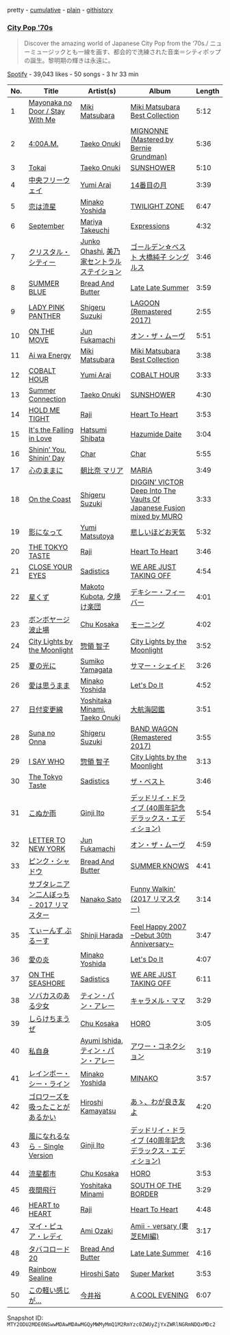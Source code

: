 pretty - [cumulative](/playlists/cumulative/37i9dQZF1DX8zwfXO8sDE6.md) - [plain](/playlists/plain/37i9dQZF1DX8zwfXO8sDE6) - [githistory](https://github.githistory.xyz/mackorone/spotify-playlist-archive/blob/main/playlists/plain/37i9dQZF1DX8zwfXO8sDE6)

### [City Pop '70s](https://open.spotify.com/playlist/37i9dQZF1DX8zwfXO8sDE6)

> Discover the amazing world of Japanese City Pop from the ‘70s./ ニューミュージックとも一線を画す、都会的で洗練された音楽＝シティポップ の誕生。黎明期の輝きは永遠に。

[Spotify](https://open.spotify.com/user/spotify) - 39,043 likes - 50 songs - 3 hr 33 min

| No. | Title | Artist(s) | Album | Length |
|---|---|---|---|---|
| 1 | [Mayonaka no Door / Stay With Me](https://open.spotify.com/track/2BHj31ufdEqVK5CkYDp9mA) | [Miki Matsubara](https://open.spotify.com/artist/4hUmsYcvD8C5zuVSP93jb1) | [Miki Matsubara Best Collection](https://open.spotify.com/album/1ANaxJNBcbOvvycNL4MCL5) | 5:12 |
| 2 | [4:00A.M.](https://open.spotify.com/track/0zoGVO4bQXG8U6ChKwNgeg) | [Taeko Onuki](https://open.spotify.com/artist/5QeCklzEEYSSLWeUxuWeBy) | [MIGNONNE \(Mastered by Bernie Grundman\)](https://open.spotify.com/album/0Y4RPWAZZui6gUL1kwgND6) | 5:36 |
| 3 | [Tokai](https://open.spotify.com/track/1SmwJJ8YVgiXtyE6elhUx1) | [Taeko Onuki](https://open.spotify.com/artist/5QeCklzEEYSSLWeUxuWeBy) | [SUNSHOWER](https://open.spotify.com/album/53YDN7b4vQ5MLMSPcnh9Os) | 5:10 |
| 4 | [中央フリーウェイ](https://open.spotify.com/track/0zqwz1o4l4ltQUxgjyU4oa) | [Yumi Arai](https://open.spotify.com/artist/5W7F9IM2vsR9EDCk5T2Uqz) | [14番目の月](https://open.spotify.com/album/28VkIuu7LxHzMtfxkx4URs) | 3:39 |
| 5 | [恋は流星](https://open.spotify.com/track/2NGWAXh6sisNpVHIAAlME0) | [Minako Yoshida](https://open.spotify.com/artist/5vYmBw71RC0kABACDCq4Zi) | [TWILIGHT ZONE](https://open.spotify.com/album/30f2PMk23fjPP9oBAILqGo) | 6:47 |
| 6 | [September](https://open.spotify.com/track/7BuxfPbJjtI8juuM3h18yA) | [Mariya Takeuchi](https://open.spotify.com/artist/3WwGRA2o4Ux1RRMYaYDh7N) | [Expressions](https://open.spotify.com/album/2idSqgKijGXG5aisjk7Zn1) | 4:32 |
| 7 | [クリスタル・シティー](https://open.spotify.com/track/24yeqyHA3EW35CKpyeE4uR) | [Junko Ohashi](https://open.spotify.com/artist/7rGbODPTIVjzn3CTR6RCzE), [美乃家セントラルステイション](https://open.spotify.com/artist/6zuN0CN7nUe6I5dDXQQLD2) | [ゴールデン☆ベスト 大橋純子 シングルス](https://open.spotify.com/album/7xZbqNj6i60dJENaliMEOR) | 3:46 |
| 8 | [SUMMER BLUE](https://open.spotify.com/track/4Ad4HmvkDvFZ5eYaxQcTKh) | [Bread And Butter](https://open.spotify.com/artist/3OldswvDMARe1uWLYSrdEz) | [Late Late Summer](https://open.spotify.com/album/7mmAMvs6tZsPhgXyDmSYEz) | 3:59 |
| 9 | [LADY PINK PANTHER](https://open.spotify.com/track/4gb4vKwGbqY11UdOMV6nSx) | [Shigeru Suzuki](https://open.spotify.com/artist/4yN4amq8cBHHQ49NzFOO5Z) | [LAGOON \(Remastered 2017\)](https://open.spotify.com/album/1uJBFSrpHi56AWzvBuhU8b) | 2:55 |
| 10 | [ON THE MOVE](https://open.spotify.com/track/4n4x9tHhgUT4BoVhBWMqav) | [Jun Fukamachi](https://open.spotify.com/artist/488oRgvtKkBufay6VMpULR) | [オン・ザ・ムーヴ](https://open.spotify.com/album/4AZTW2PtZazbRpUtt1owwz) | 5:51 |
| 11 | [Ai wa Energy](https://open.spotify.com/track/0MuZbj977Ud5aqmJXaBgf2) | [Miki Matsubara](https://open.spotify.com/artist/4hUmsYcvD8C5zuVSP93jb1) | [Miki Matsubara Best Collection](https://open.spotify.com/album/1ANaxJNBcbOvvycNL4MCL5) | 3:38 |
| 12 | [COBALT HOUR](https://open.spotify.com/track/0DGvE0SStlcRCcgmNb1WQB) | [Yumi Arai](https://open.spotify.com/artist/5W7F9IM2vsR9EDCk5T2Uqz) | [COBALT HOUR](https://open.spotify.com/album/5q4nqytaxLA99VEVJ6yQRu) | 3:33 |
| 13 | [Summer Connection](https://open.spotify.com/track/7jRBeWs7TvE8N8W4tEk3nb) | [Taeko Onuki](https://open.spotify.com/artist/5QeCklzEEYSSLWeUxuWeBy) | [SUNSHOWER](https://open.spotify.com/album/53YDN7b4vQ5MLMSPcnh9Os) | 4:30 |
| 14 | [HOLD ME TIGHT](https://open.spotify.com/track/2DCwFuehgK6wiamF8ZjusQ) | [Raji](https://open.spotify.com/artist/6BIhMqvFyj8nYQrk6EmE0Y) | [Heart To Heart](https://open.spotify.com/album/2cmdWStrRQbd4qLIhn4HJr) | 3:53 |
| 15 | [It's the Falling in Love](https://open.spotify.com/track/051QXVSpUF3jmPni6iUabU) | [Hatsumi Shibata](https://open.spotify.com/artist/2NmZjnTUfF6MFpkHcopO96) | [Hazumide Daite](https://open.spotify.com/album/0lJRWgC32yBLDFbYIXUJK8) | 3:04 |
| 16 | [Shinin’ You, Shinin’ Day](https://open.spotify.com/track/4PW7Cq7lNMIrEnojsB0jHC) | [Char](https://open.spotify.com/artist/6M4HwfIjf33RNtOjq3pIzf) | [Char](https://open.spotify.com/album/1YwI8GobyuUmdxaOLIODKp) | 5:55 |
| 17 | [心のままに](https://open.spotify.com/track/3cFDlM8SZQ1qcjbaJ8hGcH) | [朝比奈 マリア](https://open.spotify.com/artist/0Fo7zlHoM0WX4PP2GbipxM) | [MARIA](https://open.spotify.com/album/6yiuP8vYVD7SmBLDFzP8sm) | 3:49 |
| 18 | [On the Coast](https://open.spotify.com/track/4pov7Yi9sESxayxoAZlUrD) | [Shigeru Suzuki](https://open.spotify.com/artist/4yN4amq8cBHHQ49NzFOO5Z) | [DIGGIN’ VICTOR Deep Into The Vaults Of Japanese Fusion mixed by MURO](https://open.spotify.com/album/1DHXpY4vTHmeViIke3DukQ) | 3:33 |
| 19 | [影になって](https://open.spotify.com/track/2iGrc21d7bfvLAdlNeNerI) | [Yumi Matsutoya](https://open.spotify.com/artist/1LQQtqc1vQ1neUgZrjYlEU) | [悲しいほどお天気](https://open.spotify.com/album/4vw5asIQkxqk9ctov9R55e) | 5:32 |
| 20 | [THE TOKYO TASTE](https://open.spotify.com/track/4VtaiiprEhrb0OuDoAH8vm) | [Raji](https://open.spotify.com/artist/6BIhMqvFyj8nYQrk6EmE0Y) | [Heart To Heart](https://open.spotify.com/album/2cmdWStrRQbd4qLIhn4HJr) | 3:46 |
| 21 | [CLOSE YOUR EYES](https://open.spotify.com/track/5dwr3ShkKRoGoHBbZmyQu0) | [Sadistics](https://open.spotify.com/artist/7Ek66FTad8558ELr5Vr2EW) | [WE ARE JUST TAKING OFF](https://open.spotify.com/album/2SUGtlVqzJ69LDlmDLPbNi) | 4:54 |
| 22 | [星くず](https://open.spotify.com/track/61hZsSHXCRgjhxBl6bKL8Q) | [Makoto Kubota](https://open.spotify.com/artist/5QlBWlYKw2R1O2NUAV6rnA), [夕焼け楽団](https://open.spotify.com/artist/08qtgUVDVKMQq8lOFcRJnH) | [デキシー・フィーバー](https://open.spotify.com/album/5ZSwD45BH7WFK2wmUwvdur) | 4:01 |
| 23 | [ボンボヤージ波止場](https://open.spotify.com/track/2GzdAmcK3Kq3MnCkahwqWa) | [Chu Kosaka](https://open.spotify.com/artist/4czBLtKKNzTc6E4cXDYJuA) | [モーニング](https://open.spotify.com/album/5NFbf4KyFXu6bKjzBFnHBZ) | 4:02 |
| 24 | [City Lights by the Moonlight](https://open.spotify.com/track/4oh15qYaAu8aDbUzbmja5J) | [惣領 智子](https://open.spotify.com/artist/69L8hpJ0Tvo0jGRCbX3PNb) | [City Lights by the Moonlight](https://open.spotify.com/album/3T28jNrwSvbhytK59y3cAg) | 3:52 |
| 25 | [夏の光に](https://open.spotify.com/track/0sGnR5jtx82QP9kJdkLQUr) | [Sumiko Yamagata](https://open.spotify.com/artist/4JG1gQtoe53W8X9W3OAk5C) | [サマー・シェイド](https://open.spotify.com/album/6FFjNNrnEQHDMkQtOG1Oyn) | 3:26 |
| 26 | [愛は思うまま](https://open.spotify.com/track/3wQKgH0pIudkYFo14jXVb0) | [Minako Yoshida](https://open.spotify.com/artist/5vYmBw71RC0kABACDCq4Zi) | [Let's Do It](https://open.spotify.com/album/3XaoPCKp7aRJN8666rx394) | 4:52 |
| 27 | [日付変更線](https://open.spotify.com/track/4b0inPorpxAXDgUjzkLl8M) | [Yoshitaka Minami](https://open.spotify.com/artist/5dS698oTdel4MldPvYoj7p), [Taeko Onuki](https://open.spotify.com/artist/5QeCklzEEYSSLWeUxuWeBy) | [大航海図鑑](https://open.spotify.com/album/78oK5eysmLdL8kJd40pnls) | 3:51 |
| 28 | [Suna no Onna](https://open.spotify.com/track/3mBBBGjOaV4OAfJupWuMgc) | [Shigeru Suzuki](https://open.spotify.com/artist/4yN4amq8cBHHQ49NzFOO5Z) | [BAND WAGON \(Remastered 2017\)](https://open.spotify.com/album/50GY6D1DpjaffXS5Av5sXt) | 3:55 |
| 29 | [I SAY WHO](https://open.spotify.com/track/1Ehd4X1eWAm2IP43xqPV2x) | [惣領 智子](https://open.spotify.com/artist/69L8hpJ0Tvo0jGRCbX3PNb) | [City Lights by the Moonlight](https://open.spotify.com/album/3T28jNrwSvbhytK59y3cAg) | 3:13 |
| 30 | [The Tokyo Taste](https://open.spotify.com/track/0YMnEMqd2xGK6FrMl481wX) | [Sadistics](https://open.spotify.com/artist/7Ek66FTad8558ELr5Vr2EW) | [ザ・ベスト](https://open.spotify.com/album/6A34idMpfb5WqzegCtRBWB) | 3:46 |
| 31 | [こぬか雨](https://open.spotify.com/track/17eMW7XloVIo9Z5z4h02I0) | [Ginji Ito](https://open.spotify.com/artist/5bYp8QsjOW6NAkb9FQCjjY) | [デッドリイ・ドライブ \(40周年記念デラックス・エディション\)](https://open.spotify.com/album/6Ws4QGER5BggUtDGS7q9SZ) | 5:54 |
| 32 | [LETTER TO NEW YORK](https://open.spotify.com/track/7zCIXu0Ekri6cVDEzbFysM) | [Jun Fukamachi](https://open.spotify.com/artist/488oRgvtKkBufay6VMpULR) | [オン・ザ・ムーヴ](https://open.spotify.com/album/4AZTW2PtZazbRpUtt1owwz) | 4:59 |
| 33 | [ピンク・シャドウ](https://open.spotify.com/track/1lnWb1e7XWFBnwiKmBq9ZS) | [Bread And Butter](https://open.spotify.com/artist/3OldswvDMARe1uWLYSrdEz) | [SUMMER KNOWS](https://open.spotify.com/album/2gjQ3FxHHiYyjzn634Si1c) | 4:41 |
| 34 | [サブタレニアン二人ぼっち \- 2017 リマスター](https://open.spotify.com/track/0Bm8KQPVBA4neqiy5mqEiw) | [Nanako Sato](https://open.spotify.com/artist/3X1YtMHFPYXcwtGo4VKT33) | [Funny Walkin' \(2017 リマスター\)](https://open.spotify.com/album/1Kzw7ST2rFIQ2CRwvPINkV) | 3:14 |
| 35 | [てぃーんず ぶるーす](https://open.spotify.com/track/2yz2pO5xGSfOetZUX8y6u7) | [Shinji Harada](https://open.spotify.com/artist/5Lo7ke2VQqfAyNhWGBg2t1) | [Feel Happy 2007 \~Debut 30th Anniversary\~](https://open.spotify.com/album/6bGCv2abpf9hLDrHrZ7wzB) | 3:47 |
| 36 | [愛の炎](https://open.spotify.com/track/6ZrnDMPu4wRgRLgmYzoL1c) | [Minako Yoshida](https://open.spotify.com/artist/5vYmBw71RC0kABACDCq4Zi) | [Let's Do It](https://open.spotify.com/album/3XaoPCKp7aRJN8666rx394) | 4:07 |
| 37 | [ON THE SEASHORE](https://open.spotify.com/track/17Zqy3ZiZLPDO11OcfoS1b) | [Sadistics](https://open.spotify.com/artist/7Ek66FTad8558ELr5Vr2EW) | [WE ARE JUST TAKING OFF](https://open.spotify.com/album/2SUGtlVqzJ69LDlmDLPbNi) | 6:11 |
| 38 | [ソバカスのある少女](https://open.spotify.com/track/76ZN3sUxFdm1DS4HWmR0Tx) | [ティン・パン・アレー](https://open.spotify.com/artist/1hpng1qlmNyaCQZLdZpbfQ) | [キャラメル・ママ](https://open.spotify.com/album/5Spc2oCDj38mKA33NpsfzG) | 3:29 |
| 39 | [しらけちまうぜ](https://open.spotify.com/track/37Yy2JCzIA5t7Avs8j56Dh) | [Chu Kosaka](https://open.spotify.com/artist/4czBLtKKNzTc6E4cXDYJuA) | [HORO](https://open.spotify.com/album/0ccEpDpYPXeXtjaI2UKNd4) | 3:05 |
| 40 | [私自身](https://open.spotify.com/track/7iyfmOUN6wBobBPXVRdWvR) | [Ayumi Ishida](https://open.spotify.com/artist/3rLmQHQ3X5rCN55IhqPFnX), [ティン・パン・アレー](https://open.spotify.com/artist/1hpng1qlmNyaCQZLdZpbfQ) | [アワー・コネクション](https://open.spotify.com/album/6bSYfNaRLzYBsmHDBwHjM1) | 3:19 |
| 41 | [レインボー・シー・ライン](https://open.spotify.com/track/3o5gsI6dHV01KzGQrFzp9d) | [Minako Yoshida](https://open.spotify.com/artist/5vYmBw71RC0kABACDCq4Zi) | [MINAKO](https://open.spotify.com/album/2c8zqoBf7oFJWKFqSbEjn8) | 3:57 |
| 42 | [ゴロワーズを吸ったことがあるかい](https://open.spotify.com/track/1UOeZZUegiI3Lf0OOa5Unv) | [Hiroshi Kamayatsu](https://open.spotify.com/artist/6Dzf0hRDXsjgxvmeh0dXO7) | [あゝ、わが良き友よ](https://open.spotify.com/album/0Cm3cc9blGGjNw1P4QDA4X) | 4:20 |
| 43 | [風になれるなら \- Single Version](https://open.spotify.com/track/6nk9e6hnN2pGJocWoWgE7f) | [Ginji Ito](https://open.spotify.com/artist/5bYp8QsjOW6NAkb9FQCjjY) | [デッドリイ・ドライブ \(40周年記念デラックス・エディション\)](https://open.spotify.com/album/6Ws4QGER5BggUtDGS7q9SZ) | 3:36 |
| 44 | [流星都市](https://open.spotify.com/track/4FR0ZqOwoQY6FG7AjKPiJ7) | [Chu Kosaka](https://open.spotify.com/artist/4czBLtKKNzTc6E4cXDYJuA) | [HORO](https://open.spotify.com/album/0ccEpDpYPXeXtjaI2UKNd4) | 3:53 |
| 45 | [夜間飛行](https://open.spotify.com/track/0nJSH4TfCIFtIzVhpTAQ9T) | [Yoshitaka Minami](https://open.spotify.com/artist/5dS698oTdel4MldPvYoj7p) | [SOUTH OF THE BORDER](https://open.spotify.com/album/7c23gn3fBcWYojzvB5wBp1) | 3:29 |
| 46 | [HEART to HEART](https://open.spotify.com/track/7dWNiL1K3nzwGG2kwDK5KD) | [Raji](https://open.spotify.com/artist/6BIhMqvFyj8nYQrk6EmE0Y) | [Heart To Heart](https://open.spotify.com/album/2cmdWStrRQbd4qLIhn4HJr) | 4:48 |
| 47 | [マイ・ピュア・レディ](https://open.spotify.com/track/3Aq7x3kFdJQJMFk22k16WF) | [Ami Ozaki](https://open.spotify.com/artist/0BPn2k0BoBN6XceavMVCTj) | [Amii \- versary \(東芝EMI編\)](https://open.spotify.com/album/3qdqOLfYO9ghyK6oeDntJg) | 3:17 |
| 48 | [タバコロード 20](https://open.spotify.com/track/4RElLCLpSglu5Q3GmoSEMY) | [Bread And Butter](https://open.spotify.com/artist/3OldswvDMARe1uWLYSrdEz) | [Late Late Summer](https://open.spotify.com/album/7mmAMvs6tZsPhgXyDmSYEz) | 4:16 |
| 49 | [Rainbow Sealine](https://open.spotify.com/track/3NQ3e5j7qcscVxKsUQlfOs) | [Hiroshi Sato](https://open.spotify.com/artist/71uGKB11tJQ1uuLLppcHDj) | [Super Market](https://open.spotify.com/album/3z7LiLRgCg1W4E6Me7IJVV) | 3:53 |
| 50 | [この軽い感じが…](https://open.spotify.com/track/2xVHIeH1pLMuaxpeh0p8HE) | [今井裕](https://open.spotify.com/artist/59WiVENvpz9lEcEZN5MzyF) | [A COOL EVENING](https://open.spotify.com/album/3KKRt1QoS69x2mTuuY24l3) | 6:07 |

Snapshot ID: `MTY2ODU2MDE0NSwwMDAwMDAwMGQyMWMyMmQ1M2RmYzc0ZWUyZjYxZWRlNGRmNDQxMDc2`
